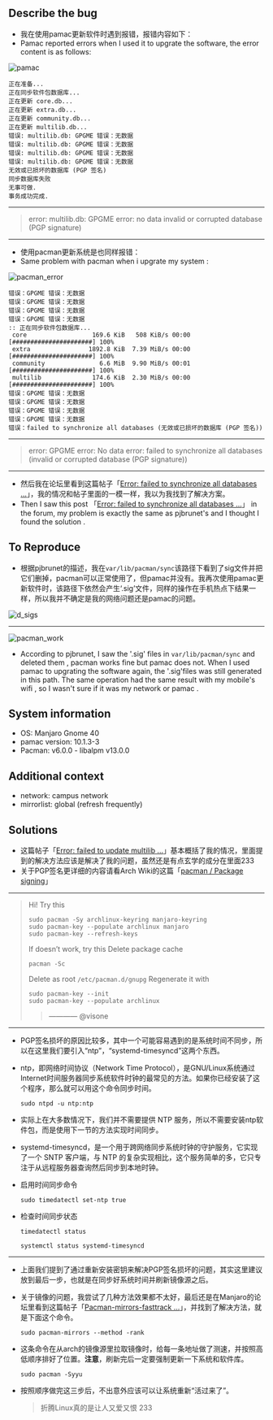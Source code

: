 ## Describe the bug

- 我在使用pamac更新软件时遇到报错，报错内容如下：
- Pamac reported errors when I used it to upgrate the software, the error content is as follows: 

![pamac](https://cdn.jsdelivr.net/gh/Keanu-42/Keanu-42.github.io@v1.4/Gnome使用细节/pamac_error/pamac_error.png)

```
正在准备...
正在同步软件包数据库...
正在更新 core.db...
正在更新 extra.db...
正在更新 community.db...
正在更新 multilib.db...
错误: multilib.db: GPGME 错误：无数据
错误: multilib.db: GPGME 错误：无数据
错误: multilib.db: GPGME 错误：无数据
错误: multilib.db: GPGME 错误：无数据
无效或已损坏的数据库 (PGP 签名)
同步数据库失败
无事可做.
事务成功完成.
```

----
> error: multilib.db: GPGME error: no data
> invalid or corrupted database (PGP signature)
----

- 使用pacman更新系统是也同样报错：
- Same problem with pacman when i upgrate my system : 

![pacman_error](https://cdn.jsdelivr.net/gh/Keanu-42/Keanu-42.github.io@v1.4/Gnome使用细节/pamac_error/pacman_error.png)

```
错误：GPGME 错误：无数据
错误：GPGME 错误：无数据
错误：GPGME 错误：无数据
错误：GPGME 错误：无数据
:: 正在同步软件包数据库...
 core                  169.6 KiB   508 KiB/s 00:00 [######################] 100%
 extra                1892.8 KiB  7.39 MiB/s 00:00 [######################] 100%
 community               6.6 MiB  9.90 MiB/s 00:01 [######################] 100%
 multilib              174.6 KiB  2.30 MiB/s 00:00 [######################] 100%
错误：GPGME 错误：无数据
错误：GPGME 错误：无数据
错误：GPGME 错误：无数据
错误：GPGME 错误：无数据
错误：failed to synchronize all databases (无效或已损坏的数据库 (PGP 签名))
```

----
> error: GPGME error: No data
> error: failed to synchronize all databases (invalid or corrupted database (PGP signature))
----

- 然后我在论坛里看到这篇帖子「[Error: failed to synchronize all databases ...](https://forum.manjaro.org/t/error-failed-to-synchronize-all-databases-invalid-or-corrupted-database-pgp-signature/76320)」，我的情况和帖子里面的一模一样，我以为我找到了解决方案。
- Then I saw this post 「[Error: failed to synchronize all databases ...](https://forum.manjaro.org/t/error-failed-to-synchronize-all-databases-invalid-or-corrupted-database-pgp-signature/76320)」 in the forum, my problem is exactly the same as pjbrunet's and I thought I found the solution .

## To Reproduce

- 根据pjbrunet的描述，我在`var/lib/pacman/sync`该路径下看到了sig文件并把它们删掉，pacman可以正常使用了，但pamac并没有。我再次使用pamac更新软件时，该路径下依然会产生‘.sig’文件，同样的操作在手机热点下结果一样，所以我并不确定是我的网络问题还是pamac的问题。

![d_sigs](https://cdn.jsdelivr.net/gh/Keanu-42/Keanu-42.github.io@v1.4/Gnome使用细节/pamac_error/d_sigs.png)

----

![pacman_work](https://cdn.jsdelivr.net/gh/Keanu-42/Keanu-42.github.io@v1.4/Gnome使用细节/pamac_error/pacman_work.png)

- According to pjbrunet, I saw the '.sig' files in `var/lib/pacman/sync` and deleted them , pacman works fine but pamac  does not. When I used pamac to upgrating the software again, the '.sig'files was still generated in this path. The same operation had the same result with my  mobile's wifi , so I wasn't sure if it was my network or pamac .

## System information

 - OS: Manjaro Gnome 40
 - pamac version: 10.1.3-3
 - Pacman: v6.0.0 - libalpm v13.0.0

## Additional context

- network: campus network
- mirrorlist: global (refresh frequently)

## Solutions

- 这篇帖子「[Error: failed to update multilib ...](https://forum.manjaro.org/t/error-failed-to-update-multilib-invalid-or-corrupted-database-pgp-signature/18008)」基本概括了我的情况，里面提到的解决方法应该是解决了我的问题，虽然还是有点玄学的成分在里面233
- 关于PGP签名更详细的内容请看Arch Wiki的这篇「[pacman / Package signing](https://wiki.archlinux.org/title/Pacman/Package_signing#Troubleshooting)」

----

 > Hi!
 > Try this
 > ```
 > sudo pacman -Sy archlinux-keyring manjaro-keyring
 > sudo pacman-key --populate archlinux manjaro
 > sudo pacman-key --refresh-keys
 > ```
 > If doesn’t work, try this
 > Delete package cache
 > ```
 > pacman -Sc
 > ```
 > Delete as root
 > `/etc/pacman.d/gnupg`
 > Regenerate it with
 >
 > ```
 > sudo pacman-key --init
 > sudo pacman-key --populate archlinux
 > ```
 > > ———— @visone

----

- PGP签名损坏的原因比较多，其中一个可能容易遇到的是系统时间不同步，所以在这里我们要引入“ntp”，“systemd-timesyncd”这两个东西。

- ntp，即网络时间协议（Network Time Protocol），是GNU/Linux系统通过Internet时间服务器同步系统软件时钟的最常见的方法。如果你已经安装了这个程序，那么就可以用这个命令同步时间。

    ```
    sudo ntpd -u ntp:ntp
    ```

- 实际上在大多数情况下，我们并不需要提供 NTP 服务，所以不需要安装ntp软件包，而是使用下一节的方法实现时间同步。

- systemd-timesyncd，是一个用于跨网络同步系统时钟的守护服务，它实现了一个 SNTP 客户端，与 NTP 的复杂实现相比，这个服务简单的多，它只专注于从远程服务器查询然后同步到本地时钟。

- 启用时间同步命令

    ```
    sudo timedatectl set-ntp true
    ```

- 检查时间同步状态

    ```
    timedatectl status
    ```

    ```
    systemctl status systemd-timesyncd
    ```

----

- 上面我们提到了通过重新安装密钥来解决PGP签名损坏的问题，其实这里建议放到最后一步，也就是在同步好系统时间并刷新镜像源之后。

- 关于镜像的问题，我尝试了几种方法效果都不太好，最后还是在Manjaro的论坛里看到这篇帖子「[Pacman-mirrors-fasttrack ...](https://forum.manjaro.org/t/pacman-mirrors-fasttrack-adding-slow-or-invalid-entries-to-mirrorlist/75348)」，并找到了解决方法，就是下面这个命令。

    ```
    sudo pacman-mirrors --method -rank
    ```

- 这条命令在从arch的镜像源里拉取镜像时，给每一条地址做了测速，并按照高低顺序排好了位置。**注意**，刷新完后一定要强制更新一下系统和软件库。

    ```
    sudo pacman -Syyu
    ```

- 按照顺序做完这三步后，不出意外应该可以让系统重新“活过来了”。

    > 折腾Linux真的是让人又爱又恨 233